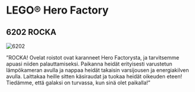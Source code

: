 # LEGO® Hero Factory

## 6202 ROCKA

![6202](https://www.lego.com/cdn/product-assets/product.img.pri/6202_prod.jpg)

”ROCKA! Ovelat roistot ovat karanneet Hero Factorysta, ja tarvitsemme apuasi niiden palauttamiseksi. Paikanna heidät erityisesti varustetun lämpökameran avulla ja nappaa heidät takaisin varsijousen ja energiakilven avulla. Laittakaa heille sitten käsiraudat ja tuokaa heidät oikeuden eteen! Tiedämme, että galaksi on turvassa, kun sinä olet paikalla!”